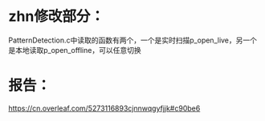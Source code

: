 # zhn修改部分：
PatternDetection.c中读取的函数有两个，一个是实时扫描p_open_live，另一个是本地读取p_open_offline，可以任意切换
# 报告：
https://cn.overleaf.com/5273116893cjnnwqgyfjjk#c90be6
